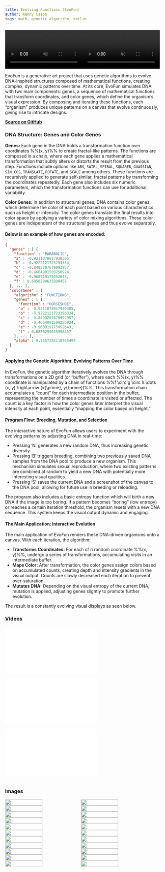 ```yaml
---
title: Evolving Functions (EvoFun)
author: Kenny Cason
tags: math, genetic algorithm, kotlin
---
```

<video width="50%" controls autoplay muted loop><source src="https://cdn.kennycason.com/evofun/1729899046.mp4" type="video/mp4"></video><video width="50%" controls autoplay muted loop><source src="https://cdn.kennycason.com/evofun/1730174530.mp4" type="video/mp4"></video>

EvoFun is a generative art project that uses genetic algorithms to evolve DNA-inspired structures composed of mathematical functions, creating complex, dynamic patterns over time. At its core, EvoFun simulates DNA with two main components: genes, a sequence of mathematical functions that transform coordinates, and color genes, which define the organism’s visual expression. By composing and iterating these functions, each “organism” produces unique patterns on a canvas that evolve continuously, giving rise to intricate designs. 

<a href="https://github.com/kennycason/evofun/" target="_blank"><b>Source on GitHub</b></a>

### DNA Structure: Genes and Color Genes

<b>Genes:</b> Each gene in the DNA holds a transformation function over coordinates %%(x, y)%% to create fractal-like patterns. The functions are composed in a chain, where each gene applies a mathematical transformation that subtly alters or distorts the result from the previous step. Functions include options like `ABS`, `SWIRL`, `SPIRAL`, `SQUARED`, `GUASSIAN`, `SIN_COS`, `TRANSLATE`, `ROTATE`, and `SCALE` among others. These functions are recursively applied to generate self-similar, fractal patterns by transforming the coordinates repeatedly. Each gene also includes six numeric parameters, which the transformation functions can use for additional variability.

<b>Color Genes:</b> In addition to structural genes, DNA contains color genes, which determine the color of each point based on various characteristics such as height or intensity. The color genes translate the final results into color space by applying a variety of color mixing algorithms. These color genes are independent of the structural genes and thus evolve separately.

#### Below is an example of how genes are encoded:

```json
{
  "genes" : [ {
    "function" : "PARABOLIC",
    "a" : -0.9211078917930305,
    "b" : -0.9222121723293334,
    "c" : -0.8493207679992957,
    "d" : -0.4664991509256924,
    "e" : -0.968919175052643,
    "f" : 0.6850299635998457
  }, ... ],
  "colorGene" : {
    "algorithm" : "FUNCTIONS",
    "genes" : [ {
      "function" : "HORSESHOE",
      "a" : -0.9211078917930305,
      "b" : -0.9222121723293334,
      "c" : -0.8493207679992957,
      "d" : -0.4664991509256924,
      "e" : -0.968919175052643,
      "f" : 0.6850299635998457
    }, ... ],
    "alpha" : 0.7657284110765499
  }
}
```

#### Applying the Genetic Algorithm: Evolving Patterns Over Time

In EvoFun, the genetic algorithm iteratively evolves the DNA through transformations on a 2D grid (or “buffer”), where each %%(x, y)%% coordinate is manipulated by a chain of functions %%f \circ g \circ h \dots (x, y) \rightarrow (x{\prime}, y{\prime})%%. This transformation chain accumulates a “count” for each intermediate position in the buffer, representing the number of times a coordinate is visited or affected. The count is a key factor in how the color genes later interpret the visual intensity at each point, essentially “mapping the color based on height.”


#### Program Flow: Breeding, Mutation, and Selection

The interactive nature of EvoFun allows users to experiment with the evolving patterns by adjusting DNA in real-time:

- Pressing ‘N’ generates a new random DNA, thus increasing genetic diversity.
- Pressing ‘B’ triggers breeding, combining two previously saved DNA samples from the DNA pool to produce a new organism. This mechanism simulates sexual reproduction, where two existing patterns are combined at random to yield a new DNA with potentially more interesting visual qualities.
- Pressing ‘S’ saves the current DNA and a screenshot of the canvas to the DNA pool, allowing for future use in breeding or reloading.

The program also includes a basic entropy function which will birth a new DNA if the image is too boring. If a pattern becomes “boring” (low entropy) or reaches a certain iteration threshold, the organism resets with a new DNA sequence. This system keeps the visual output dynamic and engaging.

#### The Main Application: Interactive Evolution

The main application of EvoFun renders these DNA-driven organisms onto a canvas. With each iteration, the algorithm:

- <b>Transforms Coordinates:</b> For each of n random coordinate %%(x, y)%%, undergo a series of transformations, accumulating visits in an intermediate buffer.
- <b>Maps Color:</b> After transformation, the color genes assign colors based on accumulated counts, creating depth and intensity gradients in the visual output. Counts are slowly decreased each iteration to prevent over-saturation. 
- <b>Mutates DNA:</b> Depending on the visual entropy of the current DNA, mutation is applied, adjusting genes slightly to promote further evolution.

The result is a constantly evolving visual displays as seen below.

### Videos

<div class="yt-container"><iframe class="yt-video" src="//www.youtube.com/embed/bDJs5xCmJcs?feature=player_detailpage" frameborder="0" allowfullscreen></iframe></div><br/>
<div class="yt-container"><iframe class="yt-video" src="//www.youtube.com/embed/xYB6IgKBQOY?feature=player_detailpage" frameborder="0" allowfullscreen></iframe></div><br/>
<div class="yt-container"><iframe class="yt-video" src="//www.youtube.com/embed/iowYCd0iKcg?feature=player_detailpage" frameborder="0" allowfullscreen></iframe></div><br/>

### Images

<div style="display:flex; width: 100%; flex-wrap: wrap;">
<img class="modal-target" src="/images/evofun/iteration_1728715656_0.png" width="49%"/><img class="modal-target" src="/images/evofun/iteration_1728722276_200.png" width="49%"/>
<img class="modal-target" src="/images/evofun/iteration_1728722000_2200.png" width="49%"/><img class="modal-target" src="/images/evofun/iteration_1728721472_0.png" width="49%"/>
<img class="modal-target" src="/images/evofun/iteration_1728718403_100.png" width="49%"/><img class="modal-target" src="/images/evofun/iteration_1728722420_100.png" width="49%"/>
<img class="modal-target" src="/images/evofun/iteration_1729313889_89.png" width="49%"/><img class="modal-target" src="/images/evofun/iteration_1729313922_307.png" width="49%"/>
<img class="modal-target" src="/images/evofun/iteration_1729317878_860.png" width="49%"/><img class="modal-target" src="/images/evofun/iteration_1729317832_592.png" width="49%"/>
<img class="modal-target" src="/images/evofun/iteration_1728720385_700.png" width="49%"/><img class="modal-target" src="/images/evofun/iteration_1728973553_4000.png" width="49%"/>
<img class="modal-target" src="/images/evofun/iteration_1728973332_1900.png" width="49%"/><img class="modal-target" src="/images/evofun/iteration_1728973458_3100.png" width="49%"/>
<img class="modal-target" src="/images/evofun/iteration_1729109758_100.png" width="49%"/><img class="modal-target" src="/images/evofun/iteration_1729109803_200.png" width="49%"/>
<img class="modal-target" src="/images/evofun/iteration_1729226408_6939.png" width="49%"/><img class="modal-target" src="/images/evofun/iteration_1729228963_190.png" width="49%"/>
<img class="modal-target" src="/images/evofun/iteration_1729229357_1980.png" width="49%"/><img class="modal-target" src="/images/evofun/iteration_1729229465_2430.png" width="49%"/>
<img class="modal-target" src="/images/evofun/iteration_1729229879_4040.png" width="49%"/><img class="modal-target" src="/images/evofun/iteration_1729232157_760.png" width="49%"/>
</div>
